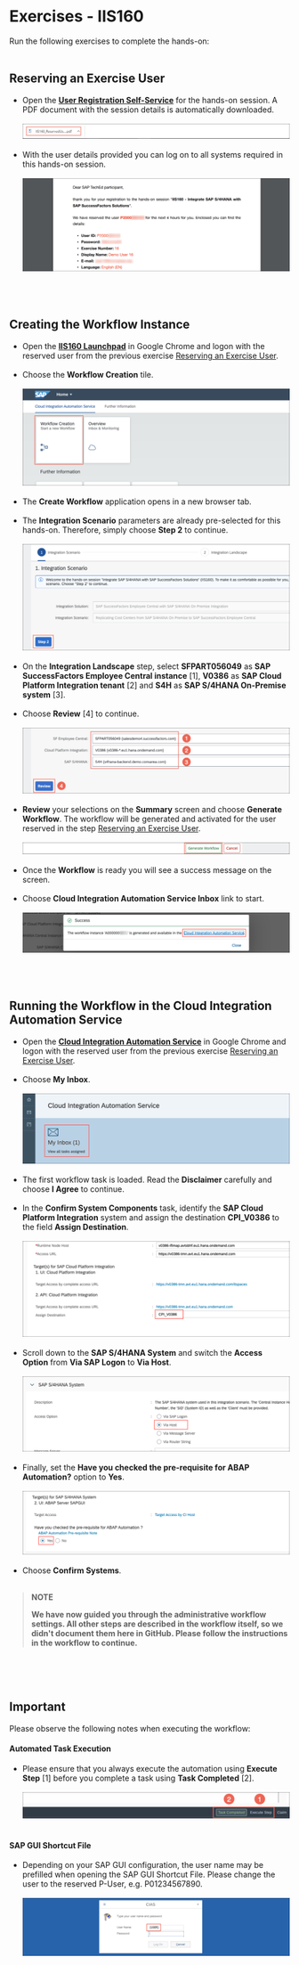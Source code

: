 # Exercises - IIS160

Run the following exercises to complete the hands-on:<br><br>

## Reserving an Exercise User

- Open the [**User Registration Self-Service**](https://iis160-dispatcher.cfapps.eu10.hana.ondemand.com/users/iis160/reserve) for the hands-on session. A PDF document with the session details is automatically downloaded.<br><br>
![](images/Self-Service-01.png)<br><br>
- With the user details provided you can log on to all systems required in this hands-on session.<br><br>
![](images/Self-Service-02.png)<br><br><br><br>


## Creating the Workflow Instance

- Open the [**IIS160 Launchpad**](https://flpnwc-adc04c831.dispatcher.hana.ondemand.com/sites/teched-launchpad) in Google Chrome and logon with the reserved user from the previous exercise [Reserving an Exercise User](#reserving-an-exercise-user).<br><br>
- Choose the **Workflow Creation** tile.<br><br>
![](images/CIAS-01.png)<br><br>
- The **Create Workflow** application opens in a new browser tab.<br><br>
- The **Integration Scenario** parameters are already pre-selected for this hands-on. Therefore, simply choose **Step 2** to continue.<br><br>
![](images/CIAS-02.png)<br><br>
- On the **Integration Landscape** step, select **SFPART056049** as **SAP SuccessFactors Employee Central instance** [1], **V0386** as **SAP Cloud Platform Integration tenant** [2] and **S4H** as **SAP S/4HANA On-Premise system** [3].<br><br>
- Choose **Review** [4] to continue.<br><br>
![](images/CIAS-03.png)<br><br>
- **Review** your selections on the **Summary** screen and choose **Generate Workflow**. The workflow will be generated and activated for the user reserved in the step [Reserving an Exercise User](#reserving-an-exercise-user).<br><br>
![](images/CIAS-04.png)<br><br>
- Once the **Workflow** is ready you will see a success message on the screen.<br><br>
- Choose **Cloud Integration Automation Service Inbox** link to start.<br><br>
![](images/CIAS-05.png)<br><br><br><br>


## Running the Workflow in the Cloud Integration Automation Service

- Open the [**Cloud Integration Automation Service**](https://cias-buoxpnldir.dispatcher.hana.ondemand.com/index.html) in Google Chrome and logon with the reserved user from the previous exercise [Reserving an Exercise User](#reserving-an-exercise-user).<br><br>
- Choose **My Inbox**.<br><br>
![](images/CIAS-06.png)<br><br>
- The first workflow task is loaded. Read the **Disclaimer** carefully and choose **I Agree** to continue.<br><br>
- In the **Confirm System Components** task, identify the **SAP Cloud Platform Integration** system and assign the destination **CPI_V0386** to the field **Assign Destination**.<br><br>
![](images/CIAS-07.png)<br><br>
- Scroll down to the **SAP S/4HANA System** and switch the **Access Option** from **Via SAP Logon** to **Via Host**.<br><br>
![](images/CIAS-08.png)<br><br>
- Finally, set the **Have you checked the pre-requisite for ABAP Automation?** option to **Yes**.<br><br>
![](images/CIAS-09.png)<br><br>
- Choose **Confirm Systems**.<br><br>

> **NOTE**
>
> **We have now guided you through the administrative workflow settings. All other steps are described in the workflow itself, so we didn't document them here in GitHub. Please follow the instructions in the workflow to continue.**

<br><br><br>

## Important
Please observe the following notes when executing the workflow:<br>

#### Automated Task Execution
- Please ensure that you always execute the automation using **Execute Step** [1] before you complete a task using **Task Completed** [2].<br><br>
![](images/CIAS-10.png)<br><br>

#### SAP GUI Shortcut File

- Depending on your SAP GUI configuration, the user name may be prefilled when opening the SAP GUI Shortcut File. Please change the user to the reserved P-User, e.g. P01234567890.<br><br>
![](images/CIAS-11.png)<br><br>
